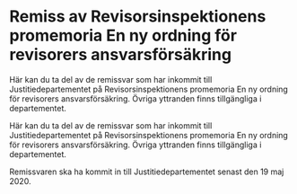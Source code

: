 # Remiss av Revisorsinspektionens promemoria En ny ordning för revisorers ansvarsförsäkring

Här kan du ta del av de remissvar som har inkommit till Justitiedepartementet på Revisorsinspektionens promemoria En ny ordning för revisorers ansvarsförsäkring. Övriga yttranden finns tillgängliga i departementet.

Här kan du ta del av de remissvar som har inkommit till Justitiedepartementet på Revisorsinspektionens promemoria En ny ordning för revisorers ansvarsförsäkring. Övriga yttranden finns tillgängliga i departementet.

Remissvaren ska ha kommit in till Justitiedepartementet senast den 19 maj 2020.
